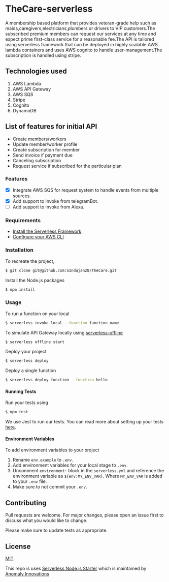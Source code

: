 # TheCare-serverless
A membership based platform that provides veteran-grade help such as maids,caregivers,electricians,plumbers or drivers to VIP customers.The subscribed premium members can request our services at any time and expect prime first-class service for a reasonable fee.The API is tailored using serverless framework that can be deployed in highly scalable AWS lambda containers and uses AWS cognito to handle user-management.The subscription is handled using stripe.

## Technologies used
1. AWS Lambda
2. AWS API Gateway
3. AWS SQS
4. Stripe
5. Cognito
6. DynamoDB

## List of features for initial API
  * Create members/workers
  * Update member/worker profile
  * Create subscription for member
  * Send invoice if payment due
  * Canceling subscription
  * Request service if subscribed for the particular plan

### Features
  - [x] Integrate AWS SQS for request system to handle events from multiple sources.
  - [x] Add support to invoke from telegramBot.
  - [ ] Add support to invoke from Alexa.

### Requirements

- [Install the Serverless Framework](https://serverless.com/framework/docs/providers/aws/guide/installation/)
- [Configure your AWS CLI](https://serverless.com/framework/docs/providers/aws/guide/credentials/)

### Installation

To recreate the project,

``` bash
$ git clone git@github.com:SIndujan28/TheCare.git
```

Install the Node.js packages

``` bash
$ npm install
```

### Usage

To run a function on your local

``` bash
$ serverless invoke local --function function_name
```

To simulate API Gateway locally using [serverless-offline](https://github.com/dherault/serverless-offline)

``` bash
$ serverless offline start
```

Deploy your project

``` bash
$ serverless deploy
```

Deploy a single function

``` bash
$ serverless deploy function --function hello
```

#### Running Tests

Run your tests using

``` bash
$ npm test
```

We use Jest to run our tests. You can read more about setting up your tests [here](https://facebook.github.io/jest/docs/en/getting-started.html#content).

#### Environment Variables

To add environment variables to your project

1. Rename `env.example` to `.env`.
2. Add environment variables for your local stage to `.env`.
3. Uncomment `environment:` block in the `serverless.yml` and reference the environment variable as `${env:MY_ENV_VAR}`. Where `MY_ENV_VAR` is added to your `.env` file.
4. Make sure to not commit your `.env`.

## Contributing
Pull requests are welcome. For major changes, please open an issue first to discuss what you would like to change.

Please make sure to update tests as appropriate.

## License
[MIT](https://choosealicense.com/licenses/mit/)

This repo is uses  [Serverless Node.js Starter](https://github.com/AnomalyInnovations/serverless-nodejs-starter) which is maintained by [Anomaly Innovations](https://anoma.ly)

